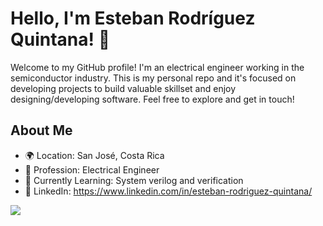 # Hello, I'm Esteban Rodríguez Quintana! 👋

Welcome to my GitHub profile! I'm an electrical engineer working in the semiconductor industry. This is my personal repo and it's focused on developing projects to build valuable skillset and enjoy designing/developing software. Feel free to explore and get in touch!

## About Me

- 🌍 Location: San José, Costa Rica
- 💼 Profession: Electrical Engineer
- 🌱 Currently Learning: System verilog and verification
- 💼 LinkedIn: https://www.linkedin.com/in/esteban-rodriguez-quintana/

![](https://github-readme-stats.vercel.app/api/top-langs/?username=erquintana&theme=nightowl&hide_border=false&include_all_commits=false&count_private=false&layout=compact)

<!--
## Relevant Projects

Here are some of the projects I've been working on:

### [Project Name 1]

Short description of the project. What it does, its purpose, and any notable technologies used.

### [Project Name 2]

Short description of the project. Highlight its unique aspects and technologies.
-->
<!--
## Contributions

I enjoy contributing to open source projects. Here are a few projects I've contributed to:

- [Project Name](https://github.com/project-owner/project-name)
- [Another Project](https://github.com/another-owner/another-project)

## Fun Facts

- 🎵 Favorite Song: [Your Favorite Song]
- 🎮 Currently Playing: [Game Name]
- 📚 Reading: [Book Title]
-->
